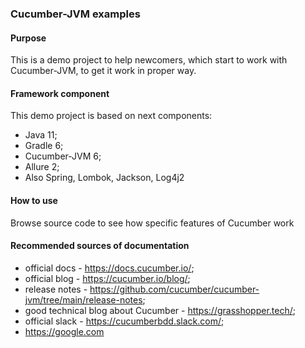 ### Cucumber-JVM examples

#### Purpose
This is a demo project to help newcomers, which start to work with Cucumber-JVM, to get it work in proper way.

#### Framework component
This demo project is based on next components:
* Java 11;
* Gradle 6;
* Cucumber-JVM 6;
* Allure 2;
* Also Spring, Lombok, Jackson, Log4j2

#### How to use
Browse source code to see how specific features of Cucumber work

#### Recommended sources of documentation
- official docs - https://docs.cucumber.io/;
- official blog - https://cucumber.io/blog/;
- release notes - https://github.com/cucumber/cucumber-jvm/tree/main/release-notes;
- good technical blog about Cucumber - https://grasshopper.tech/;
- official slack - https://cucumberbdd.slack.com/;
- https://google.com